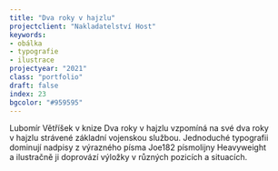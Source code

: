 ```yaml
---
title: "Dva roky v hajzlu"
projectclient: "Nakladatelství Host"
keywords: 
- obálka
- typografie
- ilustrace
projectyear: "2021"
class: "portfolio"
draft: false
index: 23
bgcolor: "#959595"
---
```



Lubomír Větříšek v&nbsp;knize Dva roky v&nbsp;hajzlu vzpomíná na své dva roky v&nbsp;hajzlu strávené základní vojenskou službou. Jednoduché typografii dominují nadpisy z&nbsp;výrazného písma Joe182 písmolijny Heavyweight a&nbsp;ilustračně ji doprovází výložky v&nbsp;různých pozicích a situacích.